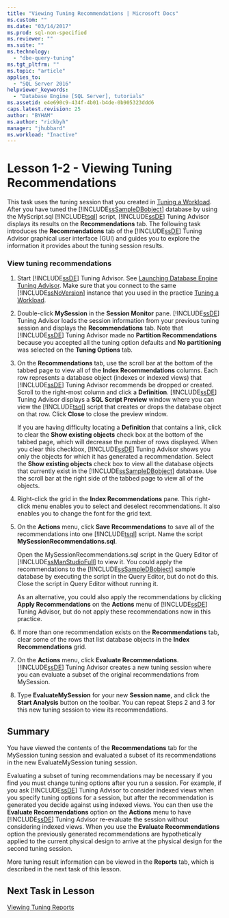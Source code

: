 ```yaml
---
title: "Viewing Tuning Recommendations | Microsoft Docs"
ms.custom: ""
ms.date: "03/14/2017"
ms.prod: sql-non-specified
ms.reviewer: ""
ms.suite: ""
ms.technology: 
  - "dbe-query-tuning"
ms.tgt_pltfrm: ""
ms.topic: "article"
applies_to: 
  - "SQL Server 2016"
helpviewer_keywords: 
  - "Database Engine [SQL Server], tutorials"
ms.assetid: e4e690c9-434f-4b01-b4de-0b905323ddd6
caps.latest.revision: 25
author: "BYHAM"
ms.author: "rickbyh"
manager: "jhubbard"
ms.workload: "Inactive"
---
```

# Lesson 1-2 - Viewing Tuning Recommendations
This task uses the tuning session that you created in [Tuning a Workload](../../tools/dta/lesson-1-1-tuning-a-workload.md). After you have tuned the [!INCLUDE[ssSampleDBobject](../../includes/sssampledbobject-md.md)] database by using the MyScript.sql [!INCLUDE[tsql](../../includes/tsql-md.md)] script, [!INCLUDE[ssDE](../../includes/ssde-md.md)] Tuning Advisor displays its results on the **Recommendations** tab. The following task introduces the **Recommendations** tab of the [!INCLUDE[ssDE](../../includes/ssde-md.md)] Tuning Advisor graphical user interface (GUI) and guides you to explore the information it provides about the tuning session results.  
  
### View tuning recommendations  
  
1.  Start [!INCLUDE[ssDE](../../includes/ssde-md.md)] Tuning Advisor. See [Launching Database Engine Tuning Advisor](../../tools/dta/lesson-1-1-launching-database-engine-tuning-advisor.md). Make sure that you connect to the same [!INCLUDE[ssNoVersion](../../includes/ssnoversion-md.md)] instance that you used in the practice [Tuning a Workload](../../tools/dta/lesson-1-1-tuning-a-workload.md).  
  
2.  Double-click **MySession** in the **Session Monitor** pane. [!INCLUDE[ssDE](../../includes/ssde-md.md)] Tuning Advisor loads the session information from your previous tuning session and displays the **Recommendations** tab. Note that [!INCLUDE[ssDE](../../includes/ssde-md.md)] Tuning Advisor made no **Partition Recommendations** because you accepted all the tuning option defaults and **No partitioning** was selected on the **Tuning Options** tab.  
  
3.  On the **Recommendations** tab, use the scroll bar at the bottom of the tabbed page to view all of the **Index Recommendations** columns. Each row represents a database object (indexes or indexed views) that [!INCLUDE[ssDE](../../includes/ssde-md.md)] Tuning Advisor recommends be dropped or created. Scroll to the right-most column and click a **Definition**. [!INCLUDE[ssDE](../../includes/ssde-md.md)] Tuning Advisor displays a **SQL Script Preview** window where you can view the [!INCLUDE[tsql](../../includes/tsql-md.md)] script that creates or drops the database object on that row. Click **Close** to close the preview window.  
  
    If you are having difficulty locating a **Definition** that contains a link, click to clear the **Show existing objects** check box at the bottom of the tabbed page, which will decrease the number of rows displayed. When you clear this checkbox, [!INCLUDE[ssDE](../../includes/ssde-md.md)] Tuning Advisor shows you only the objects for which it has generated a recommendation. Select the **Show existing objects** check box to view all the database objects that currently exist in the [!INCLUDE[ssSampleDBobject](../../includes/sssampledbobject-md.md)] database. Use the scroll bar at the right side of the tabbed page to view all of the objects.  
  
4.  Right-click the grid in the **Index Recommendations** pane. This right-click menu enables you to select and deselect recommendations. It also enables you to change the font for the grid text.  
  
5.  On the **Actions** menu, click **Save Recommendations** to save all of the recommendations into one [!INCLUDE[tsql](../../includes/tsql-md.md)] script. Name the script **MySessionRecommendations.sql**.  
  
    Open the MySessionRecommendations.sql script in the Query Editor of [!INCLUDE[ssManStudioFull](../../includes/ssmanstudiofull-md.md)] to view it. You could apply the recommendations to the [!INCLUDE[ssSampleDBobject](../../includes/sssampledbobject-md.md)] sample database by executing the script in the Query Editor, but do not do this. Close the script in Query Editor without running it.  
  
    As an alternative, you could also apply the recommendations by clicking **Apply Recommendations** on the **Actions** menu of [!INCLUDE[ssDE](../../includes/ssde-md.md)] Tuning Advisor, but do not apply these recommendations now in this practice.  
  
6.  If more than one recommendation exists on the **Recommendations** tab, clear some of the rows that list database objects in the **Index Recommendations** grid.  
  
7.  On the **Actions** menu, click **Evaluate Recommendations**. [!INCLUDE[ssDE](../../includes/ssde-md.md)] Tuning Advisor creates a new tuning session where you can evaluate a subset of the original recommendations from MySession.  
  
8.  Type **EvaluateMySession** for your new **Session name**, and click the **Start Analysis** button on the toolbar. You can repeat Steps 2 and 3 for this new tuning session to view its recommendations.  
  
## Summary  
You have viewed the contents of the **Recommendations** tab for the MySession tuning session and evaluated a subset of its recommendations in the new EvaluateMySession tuning session.  
  
Evaluating a subset of tuning recommendations may be necessary if you find you must change tuning options after you run a session. For example, if you ask [!INCLUDE[ssDE](../../includes/ssde-md.md)] Tuning Advisor to consider indexed views when you specify tuning options for a session, but after the recommendation is generated you decide against using indexed views. You can then use the **Evaluate Recommendations** option on the **Actions** menu to have [!INCLUDE[ssDE](../../includes/ssde-md.md)] Tuning Advisor re-evaluate the session without considering indexed views. When you use the **Evaluate Recommendations** option the previously generated recommendations are hypothetically applied to the current physical design to arrive at the physical design for the second tuning session.  
  
More tuning result information can be viewed in the **Reports** tab, which is described in the next task of this lesson.  
  
## Next Task in Lesson  
[Viewing Tuning Reports](../../tools/dta/lesson-1-3-viewing-tuning-reports.md)  
  
  
  
